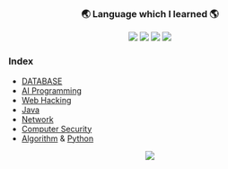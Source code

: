 ### <p align="center">🌏 Language which I learned 🌎</p>
<p align="center">
<img src="https://img.shields.io/badge/PYTHON-0696D7?style=for-the-badge&logo=Python&logoColor=yellow"> <img src="https://img.shields.io/badge/Java-FF0000?style=for-the-badge&logo=Java&logoColor="> <img src="https://img.shields.io/badge/MYSQL-000000?style=for-the-badge&logo=mysql&logoColor=skyblue"> <img src="https://img.shields.io/badge/C++-E8E8E8?style=for-the-badge&logo=Cplusplus&logoColor=black">  


### Index

- [DATABASE](https://github.com/Jinseop-Sim/PNU-Database)
- [AI Programming](https://github.com/Jinseop-Sim/PNU-AI-Programming)
- [Web Hacking](https://github.com/Jinseop-Sim/Web-Hacking-Study)
- [Java](https://github.com/Jinseop-Sim/PNU-Java)
- [Network](https://github.com/Jinseop-Sim/PNU-Network-Study)
- [Computer Security](https://github.com/Jinseop-Sim/PNU-Computer-Security)
- [Algorithm](https://github.com/Jinseop-Sim/PNU-Algorithm-Study) & [Python](https://github.com/Jinseop-Sim/Python-Study)

<p align="center">
<img src="https://github-readme-stats.vercel.app/api?username=Jinseop-Sim&show_icons=true&theme=gruvbox&hide=["issues"]">
